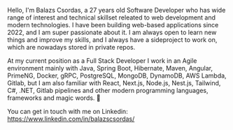 Hello, I'm Balazs Csordas, a 27 years old Software Developer who has wide range of interest and technical skillset releated to web development and modern technologies. I have been building web-based applications since 2022, and I am super passionate about it. I am always open to learn new things and improve my skills, and I always have a sideproject to work on, which are nowadays stored in private repos.

At my current position as a Full Stack Developer I work in an Agile environment mainly with Java, Spring Boot, Hibernate, Maven, Angular, PrimeNG, Docker, gRPC, PostgreSQL, MongoDB, DynamoDB, AWS Lambda, Gitlab, but I am also familiar with React, Next.js, Node.js, Nest.js, Tailwind, C#, .NET, Gitlab pipelines and other modern programming languages, frameworks and magic words. 🙂

You can get in touch with me on Linkedin: https://www.linkedin.com/in/balazscsordas/
